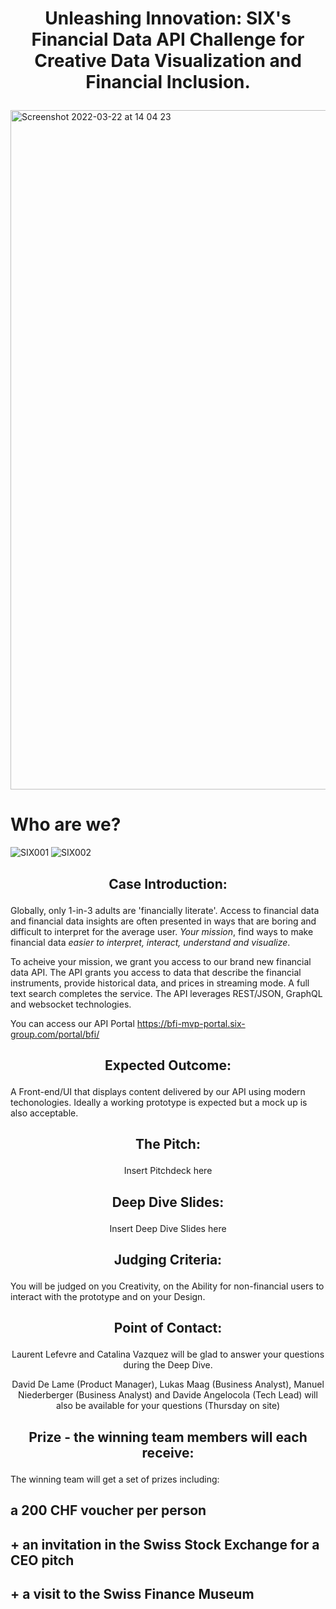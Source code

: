 # <p align="center"> Unleashing Innovation: SIX's Financial Data API Challenge for Creative Data Visualization and Financial Inclusion. </p>

<img width="1087" alt="Screenshot 2022-03-22 at 14 04 23" src="https://user-images.githubusercontent.com/120366987/226598163-8fcaf489-7d24-4997-ab56-a8ca258a74fc.jpeg">

# Who are we?
![SIX001](https://user-images.githubusercontent.com/128060007/226584467-8e11130e-58cc-420c-af8d-3b3eb77f3df3.png)
![SIX002](https://user-images.githubusercontent.com/128060007/226584488-dbfeeea6-e33d-4f03-93c6-09f8b7f84673.png)

## <p align="center"> Case Introduction: </p>

Globally, only 1-in-3 adults are 'financially literate'. Access to financial data and financial data insights are often presented in ways that are boring and difficult to interpret for the average user. *Your mission*, find ways to make financial data *easier to interpret, interact, understand and visualize*.

To acheive your mission, we grant you access to our brand new financial data API. The API grants you access to data that describe the financial instruments, provide historical data, and prices in streaming mode. A full text search completes the service. The API leverages REST/JSON, GraphQL and websocket technologies.

You can access our API Portal https://bfi-mvp-portal.six-group.com/portal/bfi/

## <p align="center"> Expected Outcome: </p>

A Front-end/UI that displays content delivered by our API using modern techonologies. Ideally a working prototype is expected but a mock up is also acceptable.

## <p align="center"> The Pitch: </p>

<p align="center"> Insert Pitchdeck here </p>

## <p align="center"> Deep Dive Slides: </p>

<p align="center"> Insert Deep Dive Slides here </p>

## <p align="center"> Judging Criteria: </p>

You will be judged on you Creativity, on the Ability for non-financial users to interact with the prototype and on your Design.

## <p align="center"> Point of Contact: </p>

<p align="center"> Laurent Lefevre and Catalina Vazquez will be glad to answer your questions during the Deep Dive. </p>

<p align="center"> David De Lame (Product Manager), Lukas Maag (Business Analyst), Manuel Niederberger (Business Analyst) and Davide Angelocola (Tech Lead) will also be available for your questions (Thursday on site)</p>


## <p align="center"> Prize - the winning team members will each receive: </p>

The winning team will get a set of prizes including:
## a 200 CHF voucher per person 
## + an invitation in the Swiss Stock Exchange for a CEO pitch 
## + a visit to the Swiss Finance Museum
